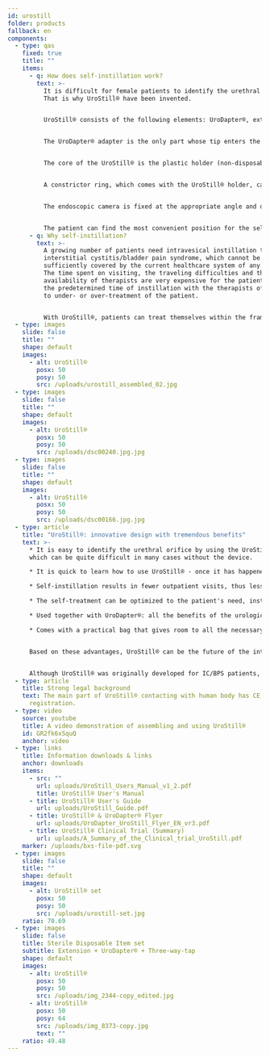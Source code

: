 ```yaml
---
id: urostill
folder: products
fallback: en
components:
  - type: qas
    fixed: true
    title: ""
    items:
      - q: How does self-instillation work?
        text: >-
          It is difficult for female patients to identify the urethral orifice.
          That is why UroStill® have been invented.


          UroStill® consists of the following elements: UroDapter®, extension, three-way-tap and UroStill® holder (for 50ml syringes). Its optional parts are the endoscopic camera, the tablet and the tablet stand. These you can purchase from us, or you can buy yourself elsewhere. For each instillation you will need to purchase sterile disposable elements as a set containing UroDapter®, extension and three-way-tap.


          The UroDapter® adapter is the only part whose tip enters the orifice of the urethra to deliver the solution used for treating the bladder. An extension part is to be attached to the UroDapter® and a three-way tap to the extension and the syringe. These two elements transmit the solution from the syringe to the UroDapter®.


          The core of the UroStill® is the plastic holder (non-disposable), which holds both the syringe and the endoscopic camera fast. 


          A constrictor ring, which comes with the UroStill® holder, can be placed into the holder, so that UroStill® can be used with 20ml syringes, too. (The syringe with the medicine is not included.)


          The endoscopic camera is fixed at the appropriate angle and distance so it can provide a perfect view on the tip of the UroDapter® and the orifice of the urethra. (The camera can illuminate the orifice as it has built-in LED lights.) The image of the camera can be seen on any compatible smart phone, tablet, PC etc. The small devices like phones or tablets can be put on a stand. The camera (6LED, micro USB,7mm CA00523), the stand, and the smart device (our recommendation: Huawei Media Pad T3 8.0 16GB) are optional.


          The patient can find the most convenient position for the self-instillation and easily follow the whole process on the screen.
      - q: Why self-instillation?
        text: >-
          A growing number of patients need intravesical instillation therapy in
          interstitial cystitis/bladder pain syndrome, which cannot be
          sufficiently covered by the current healthcare system of any country.
          The time spent on visiting, the traveling difficulties and the limited
          availability of therapists are very expensive for the patients, and
          the predetermined time of instillation with the therapists often leads
          to under- or over-treatment of the patient.


          With UroStill®, patients can treat themselves within the framework of their therapist advice whenever they feel they have to do so.
  - type: images
    slide: false
    title: ""
    shape: default
    images:
      - alt: UroStill®
        posx: 50
        posy: 50
        src: /uploads/urostill_assembled_02.jpg
  - type: images
    slide: false
    title: ""
    shape: default
    images:
      - alt: UroStill®
        posx: 50
        posy: 50
        src: /uploads/dsc00240.jpg.jpg
  - type: images
    slide: false
    title: ""
    shape: default
    images:
      - alt: UroStill®
        posx: 50
        posy: 50
        src: /uploads/dsc00166.jpg.jpg
  - type: article
    title: "UroStill®: innovative design with tremendous benefits"
    text: >-
      * It is easy to identify the urethral orifice by using the UroStill®,
      which can be quite difficult in many cases without the device.

      * It is quick to learn how to use UroStill® - once it has happened, the patient can treat herself without external help.

      * Self-instillation results in fewer outpatient visits, thus less medical expenses, less travelling time.

      * The self-treatment can be optimized to the patient's need, instead of the availability of the therapist.

      * Used together with UroDapter®: all the benefits of the urological syringe adapter apply to UroStill®, too.

      * Comes with a practical bag that gives room to all the necessary and optional elements, so that the patient can carry the device with her easily.


      Based on these advantages, UroStill® can be the future of the intravesical treatment of IC/BPS.


      Although UroStill® was originally developed for IC/BPS patients, it may be used for certain other conditions, such as post-cancer radiation cystitis and frequently recurring, severe urinary tract infections.
  - type: article
    title: Strong legal background
    text: The main part of UroStill® contacting with human body has CE mark and FDA
      registration.
  - type: video
    source: youtube
    title: A video demonstration of assembling and using UroStill®
    id: GR2fk6xSquQ
    anchor: video
  - type: links
    title: Information downloads & links
    anchor: downloads
    items:
      - src: ""
        url: uploads/UroStill_Users_Manual_v1_2.pdf
        title: UroStill® User's Manual
      - title: UroStill® User's Guide
        url: uploads/UroStill_Guide.pdf
      - title: UroStill® & UroDapter® Flyer
        url: uploads/UroDapter_UroStill_Flyer_EN_vr3.pdf
      - title: UroStill® Clinical Trial (Summary)
        url: uploads/A_Summary_of_the_Clinical_trial_UroStill.pdf
    marker: /uploads/bxs-file-pdf.svg
  - type: images
    slide: false
    title: ""
    shape: default
    images:
      - alt: UroStill® set
        posx: 50
        posy: 50
        src: /uploads/urostill-set.jpg
    ratio: 70.69
  - type: images
    slide: false
    title: Sterile Disposable Item set
    subtitle: Extension + UroDapter® + Three-way-tap
    shape: default
    images:
      - alt: UroStill®
        posx: 50
        posy: 50
        src: /uploads/img_2344-copy_edited.jpg
      - alt: UroStill®
        posx: 50
        posy: 64
        src: /uploads/img_8373-copy.jpg
        text: ""
    ratio: 49.48
---
```

